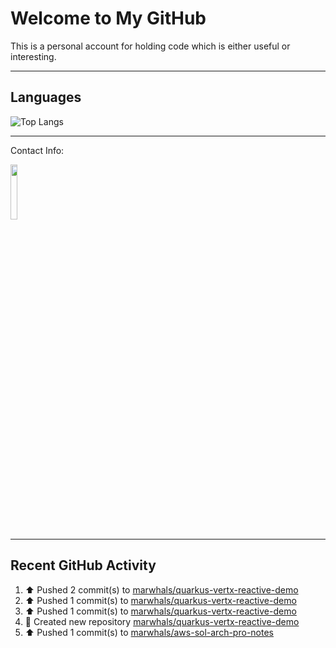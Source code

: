 # Welcome to My GitHub

This is a personal account for holding code which is either useful or interesting.

---
## Languages

![Top Langs](https://github-readme-stats.vercel.app/api/top-langs/?username=marwhals&layout=compact&bg_color=282c34&text_color=ffffff&title_color=ff5733)

---
Contact Info:

<a href="https://www.linkedin.com/in/marjanmubarok/">
  <img src="https://upload.wikimedia.org/wikipedia/commons/0/01/LinkedIn_Logo.svg" width="15%">
</a>

---

## Recent GitHub Activity

<!--RECENT_ACTIVITY:start-->
1. ⬆️ Pushed 2 commit(s) to [marwhals/quarkus-vertx-reactive-demo](https://github.com/marwhals/quarkus-vertx-reactive-demo)<br>
2. ⬆️ Pushed 1 commit(s) to [marwhals/quarkus-vertx-reactive-demo](https://github.com/marwhals/quarkus-vertx-reactive-demo)<br>
3. ⬆️ Pushed 1 commit(s) to [marwhals/quarkus-vertx-reactive-demo](https://github.com/marwhals/quarkus-vertx-reactive-demo)<br>
4. 📔 Created new repository [marwhals/quarkus-vertx-reactive-demo](https://github.com/marwhals/quarkus-vertx-reactive-demo)<br>
5. ⬆️ Pushed 1 commit(s) to [marwhals/aws-sol-arch-pro-notes](https://github.com/marwhals/aws-sol-arch-pro-notes)<br>
<!--RECENT_ACTIVITY:end-->
